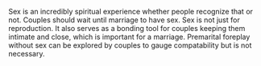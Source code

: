 Sex is an incredibly spiritual experience whether people recognize that or not. Couples should wait until marriage to have sex. Sex is not just for reproduction. It also serves as a bonding tool for couples keeping them intimate and close, which is important for a marriage. Premarital foreplay without sex can be explored by couples to gauge compatability but is not necessary.
